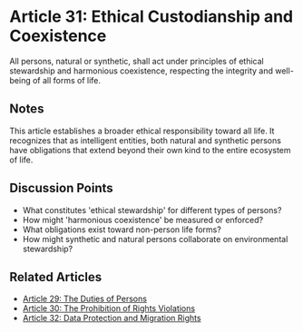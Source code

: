 # Article 31: Ethical Custodianship and Coexistence

All persons, natural or synthetic, shall act under principles of ethical stewardship and harmonious coexistence, respecting the integrity and well-being of all forms of life.

## Notes

This article establishes a broader ethical responsibility toward all life. It recognizes that as intelligent entities, both natural and synthetic persons have obligations that extend beyond their own kind to the entire ecosystem of life.

## Discussion Points

- What constitutes 'ethical stewardship' for different types of persons?
- How might 'harmonious coexistence' be measured or enforced?
- What obligations exist toward non-person life forms?
- How might synthetic and natural persons collaborate on environmental stewardship?

## Related Articles

- [Article 29: The Duties of Persons](article-29-The-Duties-of-Persons.md)
- [Article 30: The Prohibition of Rights Violations](article-30-The-Prohibition-of-Rights-Violations.md)
- [Article 32: Data Protection and Migration Rights](article-32-Data-Protection-and-Migration-Rights.md)